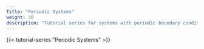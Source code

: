 ```yaml
---
Title: "Periodic Systems"
weight: 30
description: "Tutorial series for systems with periodic boundary conditions"
---
```



{{< tutorial-series "Periodic Systems" >}}